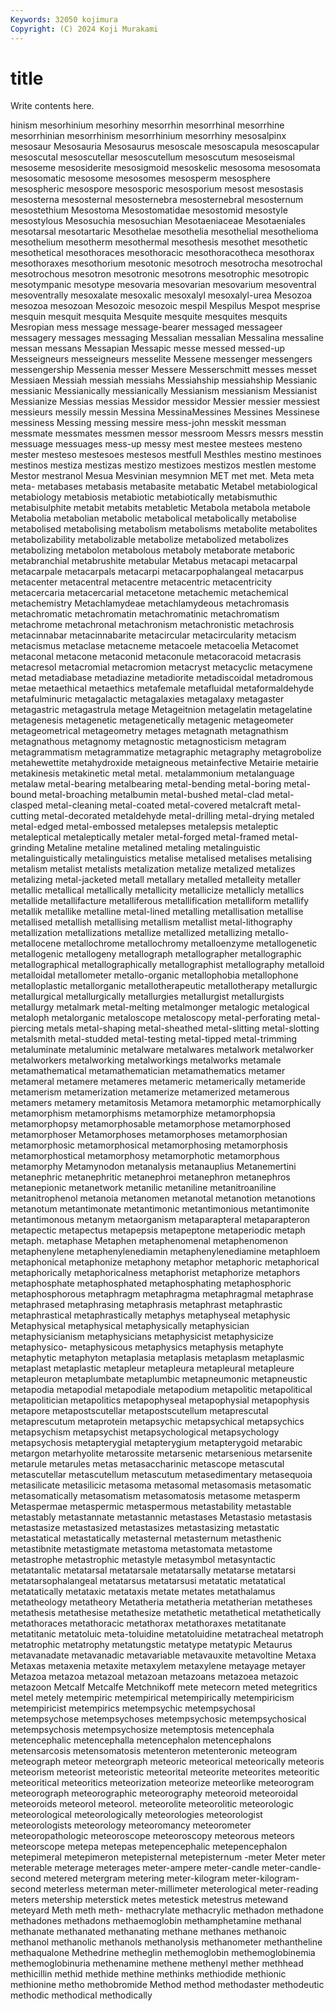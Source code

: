 ```yaml
---
Keywords: 32050 kojimura
Copyright: (C) 2024 Koji Murakami
---
```


# title

Write contents here.



hinism mesorhinium mesorhiny mesorrhin
mesorrhinal mesorrhine mesorrhinian mesorrhinism mesorrhinium mesorrhiny mesosalpinx mesosaur Mesosauria Mesosaurus
mesoscale mesoscapula mesoscapular mesoscutal mesoscutellar mesoscutellum mesoscutum mesoseismal mesoseme mesosiderite
mesosigmoid mesoskelic mesosoma mesosomata mesosomatic mesosome mesosomes mesosperm mesosphere mesospheric
mesospore mesosporic mesosporium mesost mesostasis mesosterna mesosternal mesosternebra mesosternebral mesosternum
mesostethium Mesostoma Mesostomatidae mesostomid mesostyle mesostylous Mesosuchia mesosuchian Mesotaeniaceae Mesotaeniales
mesotarsal mesotartaric Mesothelae mesothelia mesothelial mesothelioma mesothelium mesotherm mesothermal mesothesis
mesothet mesothetic mesothetical mesothoraces mesothoracic mesothoracotheca mesothorax mesothoraxes mesothorium mesotonic
mesotroch mesotrocha mesotrochal mesotrochous mesotron mesotronic mesotrons mesotrophic mesotropic mesotympanic
mesotype mesovaria mesovarian mesovarium mesoventral mesoventrally mesoxalate mesoxalic mesoxalyl mesoxalyl-urea
Mesozoa mesozoa mesozoan Mesozoic mesozoic mespil Mespilus Mespot mesprise mesquin
mesquit mesquita Mesquite mesquite mesquites mesquits Mesropian mess message message-bearer
messaged messageer messagery messages messaging Messalian messalian Messalina messaline messan
messans Messapian Messapic messe messed messed-up Messeigneurs messeigneurs messelite Messene
messenger messengers messengership Messenia messer Messere Messerschmitt messes messet Messiaen
Messiah messiah messiahs Messiahship messiahship Messianic messianic Messianically messianically Messianism
messianism Messianist Messianize Messias messias Messidor messidor Messier messier messiest
messieurs messily messin Messina MessinaMessines Messines Messinese messiness Messing messing
messire mess-john messkit messman messmate messmates messmen messor messroom Messrs
messrs messtin messuage messuages mess-up messy mest mestee mestees mesteno
mester mesteso mestesoes mestesos mestfull Mesthles mestino mestinoes mestinos mestiza
mestizas mestizo mestizoes mestizos mestlen mestome Mestor mestranol Mesua Mesvinian
mesymnion MET met met. Meta meta meta- metabases metabasis metabasite
metabatic Metabel metabiological metabiology metabiosis metabiotic metabiotically metabismuthic metabisulphite metabit
metabits metabletic Metabola metabola metabole Metabolia metabolian metabolic metabolical metabolically
metabolise metabolised metabolising metabolism metabolisms metabolite metabolites metabolizability metabolizable metabolize
metabolized metabolizes metabolizing metabolon metabolous metaboly metaborate metaboric metabranchial metabrushite
metabular Metabus metacapi metacarpal metacarpale metacarpals metacarpi metacarpophalangeal metacarpus metacenter
metacentral metacentre metacentric metacentricity metacercaria metacercarial metacetone metachemic metachemical metachemistry
Metachlamydeae metachlamydeous metachromasis metachromatic metachromatin metachromatinic metachromatism metachrome metachronal metachronism
metachronistic metachrosis metacinnabar metacinnabarite metacircular metacircularity metacism metacismus metaclase metacneme
metacoele metacoelia Metacomet metaconal metacone metaconid metaconule metacoracoid metacrasis metacresol
metacromial metacromion metacryst metacyclic metacymene metad metadiabase metadiazine metadiorite metadiscoidal
metadromous metae metaethical metaethics metafemale metafluidal metaformaldehyde metafulminuric metagalactic metagalaxies
metagalaxy metagaster metagastric metagastrula metage Metageitnion metagelatin metagelatine metagenesis metagenetic
metagenetically metagenic metageometer metageometrical metageometry metages metagnath metagnathism metagnathous metagnomy
metagnostic metagnosticism metagram metagrammatism metagrammatize metagraphic metagraphy metagrobolize metahewettite metahydroxide
metaigneous metainfective Metairie metairie metakinesis metakinetic metal metal. metalammonium metalanguage
metalaw metal-bearing metalbearing metal-bending metal-boring metal-bound metal-broaching metalbumin metal-bushed metal-clad
metal-clasped metal-cleaning metal-coated metal-covered metalcraft metal-cutting metal-decorated metaldehyde metal-drilling metal-drying
metaled metal-edged metal-embossed metalepses metalepsis metaleptic metaleptical metaleptically metaler metal-forged
metal-framed metal-grinding Metaline metaline metalined metaling metalinguistic metalinguistically metalinguistics metalise
metalised metalises metalising metalism metalist metalists metalization metalize metalized metalizes
metalizing metal-jacketed metall metallary metalled metalleity metaller metallic metallical metallically
metallicity metallicize metallicly metallics metallide metallifacture metalliferous metallification metalliform metallify
metallik metallike metalline metal-lined metalling metallisation metallise metallised metallish metallising
metallism metallist metal-lithography metallization metallizations metallize metallized metallizing metallo- metallocene
metallochrome metallochromy metalloenzyme metallogenetic metallogenic metallogeny metallograph metallographer metallographic metallographical
metallographically metallographist metallography metalloid metalloidal metallometer metallo-organic metallophobia metallophone metalloplastic
metallorganic metallotherapeutic metallotherapy metallurgic metallurgical metallurgically metallurgies metallurgist metallurgists metallurgy
metalmark metal-melting metalmonger metalogic metalogical metaloph metalorganic metaloscope metaloscopy metal-perforating
metal-piercing metals metal-shaping metal-sheathed metal-slitting metal-slotting metalsmith metal-studded metal-testing metal-tipped
metal-trimming metaluminate metaluminic metalware metalwares metalwork metalworker metalworkers metalworking metalworkings
metalworks metamale metamathematical metamathematician metamathematics metamer metameral metamere metameres metameric
metamerically metameride metamerism metamerization metamerize metamerized metamerous metamers metamery metamitosis
Metamora metamorphic metamorphically metamorphism metamorphisms metamorphize metamorphopsia metamorphopsy metamorphosable metamorphose
metamorphosed metamorphoser Metamorphoses metamorphoses metamorphosian metamorphosic metamorphosical metamorphosing metamorphosis metamorphostical
metamorphosy metamorphotic metamorphous metamorphy Metamynodon metanalysis metanauplius Metanemertini metanephric metanephritic
metanephroi metanephron metanephros metanepionic metanetwork metanilic metaniline metanitroaniline metanitrophenol metanoia
metanomen metanotal metanotion metanotions metanotum metantimonate metantimonic metantimonious metantimonite metantimonous
metanym metaorganism metaparapteral metaparapteron metapectic metapectus metapepsis metapeptone metaperiodic metaph
metaph. metaphase Metaphen metaphenomenal metaphenomenon metaphenylene metaphenylenediamin metaphenylenediamine metaphloem metaphonical
metaphonize metaphony metaphor metaphoric metaphorical metaphorically metaphoricalness metaphorist metaphorize metaphors
metaphosphate metaphosphated metaphosphating metaphosphoric metaphosphorous metaphragm metaphragma metaphragmal metaphrase metaphrased
metaphrasing metaphrasis metaphrast metaphrastic metaphrastical metaphrastically metaphys metaphyseal metaphysic Metaphysical
metaphysical metaphysically metaphysician metaphysicianism metaphysicians metaphysicist metaphysicize metaphysico- metaphysicous metaphysics
metaphysis metaphyte metaphytic metaphyton metaplasia metaplasis metaplasm metaplasmic metaplast metaplastic
metapleur metapleura metapleural metapleure metapleuron metaplumbate metaplumbic metapneumonic metapneustic metapodia
metapodial metapodiale metapodium metapolitic metapolitical metapolitician metapolitics metapophyseal metapophysial metapophysis
metapore metapostscutellar metapostscutellum metaprescutal metaprescutum metaprotein metapsychic metapsychical metapsychics metapsychism
metapsychist metapsychological metapsychology metapsychosis metapterygial metapterygium metapterygoid metarabic metargon metarhyolite
metarossite metarsenic metarsenious metarsenite metarule metarules metas metasaccharinic metascope metascutal
metascutellar metascutellum metascutum metasedimentary metasequoia metasilicate metasilicic metasoma metasomal metasomasis
metasomatic metasomatically metasomatism metasomatosis metasome metasperm Metaspermae metaspermic metaspermous metastability
metastable metastably metastannate metastannic metastases Metastasio metastasis metastasize metastasized metastasizes
metastasizing metastatic metastatical metastatically metasternal metasternum metasthenic metastibnite metastigmate metastoma
metastomata metastome metastrophe metastrophic metastyle metasymbol metasyntactic metatantalic metatarsal metatarsale
metatarsally metatarse metatarsi metatarsophalangeal metatarsus metatarsusi metatatic metatatical metatatically metataxic
metataxis metate metates metathalamus metatheology metatheory Metatheria metatheria metatherian metatheses
metathesis metathesise metathesize metathetic metathetical metathetically metathoraces metathoracic metathorax metathoraxes
metatitanate metatitanic metatoluic meta-toluidine metatoluidine metatracheal metatroph metatrophic metatrophy metatungstic
metatype metatypic Metaurus metavanadate metavanadic metavariable metavauxite metavoltine Metaxa Metaxas
metaxenia metaxite metaxylem metaxylene metayage metayer Metazoa metazoa metazoal metazoan
metazoans metazoea metazoic metazoon Metcalf Metcalfe Metchnikoff mete metecorn meted
metegritics metel metely metempiric metempirical metempirically metempiricism metempiricist metempirics metempsychic
metempsychosal metempsychose metempsychoses metempsychosic metempsychosical metempsychosis metempsychosize metemptosis metencephala metencephalic
metencephalla metencephalon metencephalons metensarcosis metensomatosis metenteron metenteronic meteogram meteograph meteor
meteorgraph meteoric meteorical meteorically meteoris meteorism meteorist meteoristic meteorital meteorite
meteorites meteoritic meteoritical meteoritics meteorization meteorize meteorlike meteorogram meteorograph meteorographic
meteorography meteoroid meteoroidal meteoroids meteorol meteorol. meteorolite meteorolitic meteorologic meteorological
meteorologically meteorologies meteorologist meteorologists meteorology meteoromancy meteorometer meteoropathologic meteoroscope meteoroscopy
meteorous meteors meteorscope metepa metepas metepencephalic metepencephalon metepimeral metepimeron metepisternal
metepisternum -meter Meter meter meterable meterage meterages meter-ampere meter-candle meter-candle-second
metered metergram metering meter-kilogram meter-kilogram-second meterless meterman meter-millimeter meterological meter-reading
meters metership meterstick metes metestick metestrus metewand meteyard Meth meth
meth- methacrylate methacrylic methadon methadone methadones methadons methaemoglobin methamphetamine methanal
methanate methanated methanating methane methanes methanoic methanol methanolic methanols methanolysis
methanometer methantheline methaqualone Methedrine metheglin methemoglobin methemoglobinemia methemoglobinuria methenamine methene
methenyl mether methhead methicillin methid methide methine methinks methiodide methionic
methionine metho methobromide Method method methodaster methodeutic methodic methodical methodically
